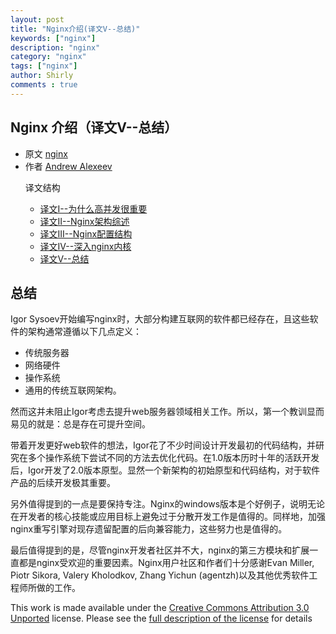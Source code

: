 ```yaml
---
layout: post
title: "Nginx介绍(译文V--总结)"
keywords: ["nginx"]
description: "nginx"
category: "nginx"
tags: ["nginx"]
author: Shirly
comments : true
---
```



## Nginx 介绍（译文V--总结）


* 原文 [nginx](http://www.aosabook.org/en/nginx.html)
* 作者 [Andrew Alexeev](http://www.aosabook.org/en/intro2.html#alexeev-andrew)

<ul>
译文结构
<ul>
<li><a href="/nginx/nginx-introduction-I.html">译文I--为什么高并发很重要</a></li>
<li><a href="/nginx/nginx-introduction-II.html">译文II--Nginx架构综述</a></li>
<li><a href="/nginx/nginx-introduction-III.html">译文III--Nginx配置结构</a></li>
<li><a href="/nginx/nginx-introduction-IV.html">译文IV--深入nginx内核</a></li>
<li><a href="/nginx/nginx-introduction-V.html">译文V--总结</a></li>
</ul>
</li>
</ul>


## 总结

Igor Sysoev开始编写nginx时，大部分构建互联网的软件都已经存在，且这些软件的架构通常遵循以下几点定义：

* 传统服务器
* 网络硬件
* 操作系统
* 通用的传统互联网架构。

然而这并未阻止Igor考虑去提升web服务器领域相关工作。所以，第一个教训显而易见的就是：总是存在可提升空间。

带着开发更好web软件的想法，Igor花了不少时间设计开发最初的代码结构，并研究在多个操作系统下尝试不同的方法去优化代码。在1.0版本历时十年的活跃开发后，Igor开发了2.0版本原型。显然一个新架构的初始原型和代码结构，对于软件产品的后续开发极其重要。

另外值得提到的一点是要保持专注。Nginx的windows版本是个好例子，说明无论在开发者的核心技能或应用目标上避免过于分散开发工作是值得的。同样地，加强nginx重写引擎对现存遗留配置的后向兼容能力，这些努力也是值得的。

最后值得提到的是，尽管nginx开发者社区并不大，nginx的第三方模块和扩展一直都是nginx受欢迎的重要因素。Nginx用户社区和作者们十分感谢Evan Miller, Piotr Sikora, Valery Kholodkov, Zhang Yichun (agentzh)以及其他优秀软件工程师所做的工作。


This work is made available under the [Creative Commons Attribution 3.0 Unported](http://creativecommons.org/licenses/by/3.0/legalcode) license. Please see the [full description of the license](http://www.aosabook.org/en/intro1.html#license) for details

